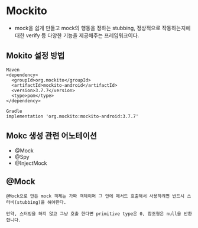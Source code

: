 Mockito
===

+ mock을 쉽게 만들고 mock의 행동을 정하는 stubbing, 정상적으로 작동하는지에 대한 verify 등 다양한 기능을 제공해주는 프레임워크이다.


Mokito 설정 방법
---

```
Maven
<dependency>
  <groupId>org.mockito</groupId>
  <artifactId>mockito-android</artifactId>
  <version>3.7.7</version>
  <type>pom</type>
</dependency>

Gradle
implementation 'org.mockito:mockito-android:3.7.7'

```

Mokc 생성 관련 어노테이션
---

+ @Mock
+ @Spy
+ @InjectMock

## @Mock

```
@Mock으로 만든 mock 객체는 가짜 객체이며 그 안에 메서드 호출해서 사용하려면 반드시 스터비(stubbing)을 해야한다.

만약, 스터빙을 하지 않고 그냥 호출 한다면 primitive type은 0, 참조형은 null을 반환합니다.
```
